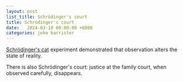 ```yaml
---
layout: post
list_title: Schrödinger's court
title: Schrödinger's court
date:   2024-03-10 00:00:00 +0800
categories: joke barrister
---
```


[Schrödinger's cat](https://en.wikipedia.org/wiki/Schrödinger%27s_cat)
experiment demonstrated that observation alters the state of reality.

There is also Schrödinger's court:
justice at the family court, when observed carefully, disappears.
